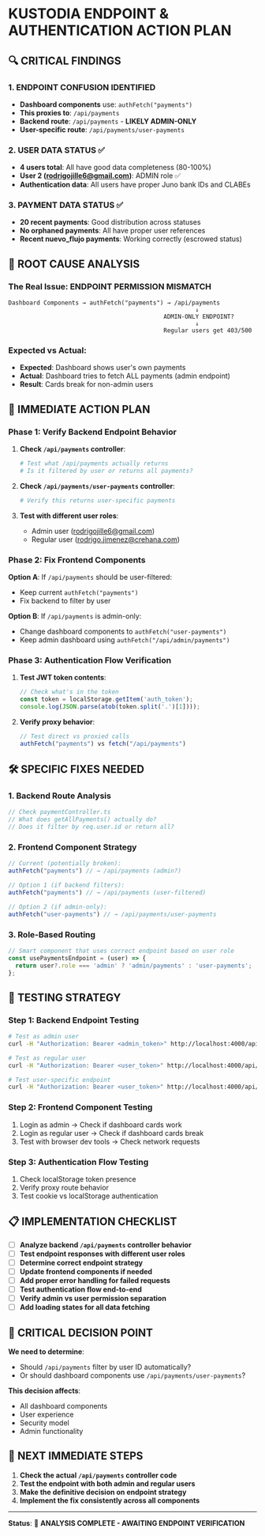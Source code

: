 # KUSTODIA ENDPOINT & AUTHENTICATION ACTION PLAN

## 🔍 CRITICAL FINDINGS

### 1. **ENDPOINT CONFUSION IDENTIFIED**
- **Dashboard components** use: `authFetch("payments")`
- **This proxies to**: `/api/payments` 
- **Backend route**: `/api/payments` - **LIKELY ADMIN-ONLY**
- **User-specific route**: `/api/payments/user-payments`

### 2. **USER DATA STATUS** ✅
- **4 users total**: All have good data completeness (80-100%)
- **User 2 (rodrigojille6@gmail.com)**: ADMIN role ✅
- **Authentication data**: All users have proper Juno bank IDs and CLABEs

### 3. **PAYMENT DATA STATUS** ✅
- **20 recent payments**: Good distribution across statuses
- **No orphaned payments**: All have proper user references
- **Recent nuevo_flujo payments**: Working correctly (escrowed status)

## 🎯 ROOT CAUSE ANALYSIS

### **The Real Issue**: ENDPOINT PERMISSION MISMATCH

```
Dashboard Components → authFetch("payments") → /api/payments
                                                     ↓
                                            ADMIN-ONLY ENDPOINT?
                                                     ↓
                                            Regular users get 403/500
```

### **Expected vs Actual**:
- **Expected**: Dashboard shows user's own payments
- **Actual**: Dashboard tries to fetch ALL payments (admin endpoint)
- **Result**: Cards break for non-admin users

## 🔧 IMMEDIATE ACTION PLAN

### **Phase 1: Verify Backend Endpoint Behavior**

1. **Check `/api/payments` controller**:
   ```bash
   # Test what /api/payments actually returns
   # Is it filtered by user or returns all payments?
   ```

2. **Check `/api/payments/user-payments` controller**:
   ```bash
   # Verify this returns user-specific payments
   ```

3. **Test with different user roles**:
   - Admin user (rodrigojille6@gmail.com)
   - Regular user (rodrigo.jimenez@crehana.com)

### **Phase 2: Fix Frontend Components**

**Option A**: If `/api/payments` should be user-filtered:
- Keep current `authFetch("payments")`
- Fix backend to filter by user

**Option B**: If `/api/payments` is admin-only:
- Change dashboard components to `authFetch("user-payments")`
- Keep admin dashboard using `authFetch("/api/admin/payments")`

### **Phase 3: Authentication Flow Verification**

1. **Test JWT token contents**:
   ```javascript
   // Check what's in the token
   const token = localStorage.getItem('auth_token');
   console.log(JSON.parse(atob(token.split('.')[1])));
   ```

2. **Verify proxy behavior**:
   ```javascript
   // Test direct vs proxied calls
   authFetch("payments") vs fetch("/api/payments")
   ```

## 🛠️ SPECIFIC FIXES NEEDED

### **1. Backend Route Analysis**
```typescript
// Check paymentController.ts
// What does getAllPayments() actually do?
// Does it filter by req.user.id or return all?
```

### **2. Frontend Component Strategy**
```typescript
// Current (potentially broken):
authFetch("payments") // → /api/payments (admin?)

// Option 1 (if backend filters):
authFetch("payments") // → /api/payments (user-filtered)

// Option 2 (if admin-only):
authFetch("user-payments") // → /api/payments/user-payments
```

### **3. Role-Based Routing**
```typescript
// Smart component that uses correct endpoint based on user role
const usePaymentsEndpoint = (user) => {
  return user?.role === 'admin' ? 'admin/payments' : 'user-payments';
};
```

## 🧪 TESTING STRATEGY

### **Step 1: Backend Endpoint Testing**
```bash
# Test as admin user
curl -H "Authorization: Bearer <admin_token>" http://localhost:4000/api/payments

# Test as regular user  
curl -H "Authorization: Bearer <user_token>" http://localhost:4000/api/payments

# Test user-specific endpoint
curl -H "Authorization: Bearer <user_token>" http://localhost:4000/api/payments/user-payments
```

### **Step 2: Frontend Component Testing**
1. Login as admin → Check if dashboard cards work
2. Login as regular user → Check if dashboard cards break
3. Test with browser dev tools → Check network requests

### **Step 3: Authentication Flow Testing**
1. Check localStorage token presence
2. Verify proxy route behavior
3. Test cookie vs localStorage authentication

## 📋 IMPLEMENTATION CHECKLIST

- [ ] **Analyze backend `/api/payments` controller behavior**
- [ ] **Test endpoint responses with different user roles**
- [ ] **Determine correct endpoint strategy**
- [ ] **Update frontend components if needed**
- [ ] **Add proper error handling for failed requests**
- [ ] **Test authentication flow end-to-end**
- [ ] **Verify admin vs user permission separation**
- [ ] **Add loading states for all data fetching**

## 🚨 CRITICAL DECISION POINT

**We need to determine**: 
- Should `/api/payments` filter by user ID automatically?
- Or should dashboard components use `/api/payments/user-payments`?

**This decision affects**:
- All dashboard components
- User experience
- Security model
- Admin functionality

## 🎯 NEXT IMMEDIATE STEPS

1. **Check the actual `/api/payments` controller code**
2. **Test the endpoint with both admin and regular users**
3. **Make the definitive decision on endpoint strategy**
4. **Implement the fix consistently across all components**

---

**Status**: 🔴 **ANALYSIS COMPLETE - AWAITING ENDPOINT VERIFICATION**
